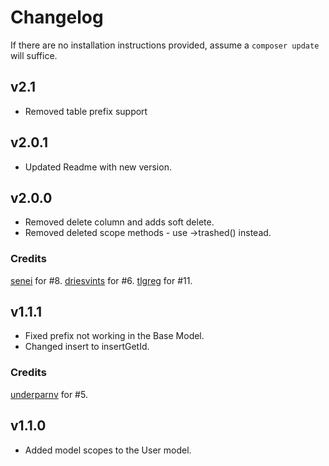 # Changelog

If there are no installation instructions provided, assume a ```composer update``` will suffice.

## v2.1
+ Removed table prefix support

## v2.0.1
+ Updated Readme with new version.

## v2.0.0
+ Removed delete column and adds soft delete.
+ Removed deleted scope methods - use ->trashed() instead.

### Credits
[senei](https://github.com/senei) for #8.
[driesvints](https://github.com/driesvints) for #6.
[tlgreg](https://github.com/tlgreg) for #11.

## v1.1.1
+ Fixed prefix not working in the Base Model.
+ Changed insert to insertGetId.

### Credits
[underparnv](https://github.com/underparnv) for #5.

## v1.1.0
+ Added model scopes to the User model.